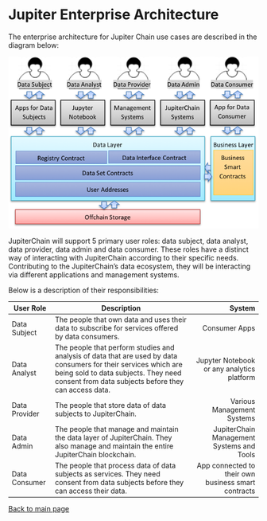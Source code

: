 # Jupiter Enterprise Architecture

The enterprise architecture for Jupiter Chain use cases are described in the diagram below:

![Enterprise Architecture Diagram](https://github.com/JupiterChain/data-considerations/blob/master/images/Enterprise.png)

JupiterChain will support 5 primary user roles: data subject, data analyst, data provider, data admin and data consumer. These roles have a distinct way of interacting with JupiterChain according to their specific needs. Contributing to the JupiterChain’s data ecosystem, they will be interacting via different applications and management systems. 

Below is a description of their responsibilities:

|User Role	|Description	|System|
| ------------- |-------------| --------:|
|Data Subject	|The people that own data and uses their data to subscribe for services offered by data consumers.	|Consumer Apps|
|Data Analyst	|The people that perform studies and analysis of data that are used by data consumers for their services which are being sold to data subjects. They need consent from data subjects before they can access data.	|Jupyter Notebook or any analytics platform|
|Data Provider	|The people that store data of data subjects to JupiterChain.	|Various Management Systems|
|Data Admin	|The people that manage and maintain the data layer of JupiterChain. They also manage and maintain the entire JupiterChain blockchain.	|JupiterChain Management Systems and Tools|
|Data Consumer	|The people that process data of data subjects as services. They need consent from data subjects before they can access their data. |App connected to their own business smart contracts|

[Back to main page](../master/Readme.md)
